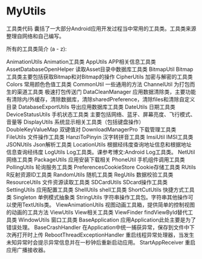 # MyUtils
工具类代码
囊括了一大部分Android应用开发过程当中常用的工具类。工具类来源整理自网络和自己编写。

所有的工具类简介 (a - z):

AnimationUtils Animation工具类
AppUtils APP相关信息工具类
AssetDatabaseOpenHelper 读取Asset目录中数据库工具类
BitmapUtil Bitmap工具类主要包括获取Bitmap和对Bitmap的操作
CipherUtils 加密与解密的工具类
Colors 常用颜色色值工具类
CommonUtil 一些通用的方法
ChannelUtil 为打包而生的渠道工具类 极速打包传送门
DataCleanManager 应用数据清除类，主要功能有清除内/外缓存，清除数据库，清除sharedPreference，清除files和清除自定义目录
DatabaseExportUtils 导出应用数据库工具类
DateUtils 日期工具类
DeviceStatusUtils 手机状态工具类 主要包括网络、蓝牙、屏幕亮度、飞行模式、音量等
DisplayUtils 系统显示相关工具类（包括键盘操作）
DoubleKeyValueMap 双键值对
DownloadManagerPro 下载管理工具类
FileUtils 文件操作工具类
HanziToPinyin 汉字转拼音工具类
ImsiUtil IMSI工具类
JSONUtils Json解析工具类
LocationUtils 根据经纬度查询地址信息和根据地址信息查询经纬度
LogUtils Log工具类。课参考博文:Android Log工具类。
NetUtil 网络工具类
PackageUtils 应用安装下载相关
PhoneUtil 手机组件调用工具类
PollingUtils 轮询服务工具类
PreferencesCookieStore Cookie存储工具类
RUtils R反射资源ID工具类
RandomUtils 随机工具类
RegUtils 数据校验工具类
ResourceUtils 文件资源读取工具类
SDCardUtils SDcard操作工具类
SettingUtils 应用配置工具类
ShellUtils shell工具类
ShortCutUtils 快捷方式工具类
Singleton 单例模式抽象类
StringUtils 字符串操作工具包。字符串其他操作可以使用TextUtils类。
ViewAnimationUtils 视图动画工具箱，提供简单的控制视图的动画的工具方法
ViewUtils View相关工具类
ViewFinder findViewById替代工具类
WindowUtils 窗口工具类
BaseApplication 应用Application此处主要是为了错误处理。
BaseCrashHandler 在Application中统一捕获异常，保存到文件中下次再打开时上传
RebootThreadExceptionHandler 重启线程异常处理器，当发生未知异常时会提示异常信息并在一秒钟后重新启动应用。
StartAppReceiver 重启应用广播接收器。

